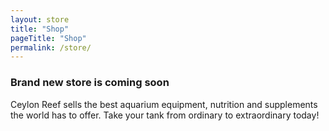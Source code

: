 ```yaml
---
layout: store
title: "Shop"
pageTitle: "Shop"
permalink: /store/
---
```


### Brand new store is coming soon 

Ceylon Reef sells the best aquarium equipment, nutrition and supplements the world has to offer. Take your tank from ordinary to extraordinary today!
